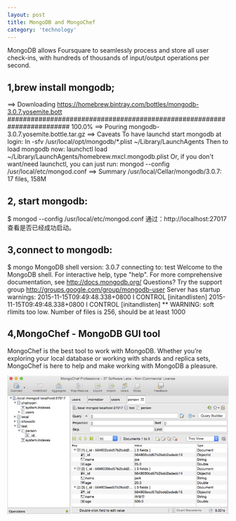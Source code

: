 ```yaml
---
layout: post
title: MongoDB and MongoChef
category: 'technology'
---
```


MongoDB allows Foursquare to seamlessly process and store all user check-ins, with hundreds of thousands of input/output operations per second.

## 1,brew install mongodb;
==> Downloading https://homebrew.bintray.com/bottles/mongodb-3.0.7.yosemite.bott
######################################################################## 100.0%
==> Pouring mongodb-3.0.7.yosemite.bottle.tar.gz
==> Caveats
To have launchd start mongodb at login:
ln -sfv /usr/local/opt/mongodb/*.plist ~/Library/LaunchAgents
Then to load mongodb now:
launchctl load ~/Library/LaunchAgents/homebrew.mxcl.mongodb.plist
Or, if you don't want/need launchctl, you can just run:
mongod --config /usr/local/etc/mongod.conf
==> Summary
/usr/local/Cellar/mongodb/3.0.7: 17 files, 158M

## 2, start mongodb:
$ mongod --config /usr/local/etc/mongod.conf
通过：http://localhost:27017查看是否已经成功启动。

## 3,connect to mongodb:
$ mongo
MongoDB shell version: 3.0.7
connecting to: test
Welcome to the MongoDB shell.
For interactive help, type "help".
For more comprehensive documentation, see
http://docs.mongodb.org/
Questions? Try the support group
http://groups.google.com/group/mongodb-user
Server has startup warnings:
2015-11-15T09:49:48.338+0800 I CONTROL [initandlisten]
2015-11-15T09:49:48.338+0800 I CONTROL [initandlisten] ** WARNING: soft rlimits too low. Number of files is 256, should be at least 1000


## 4,MongoChef - MongoDB GUI tool

MongoChef is the best tool to work with MongoDB. Whether you’re exploring your local database or working with shards and replica sets, MongoChef is here to help and make working with MongoDB a pleasure.

![image](/images/mongodb1.png)
